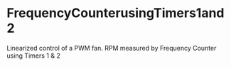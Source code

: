 # FrequencyCounterusingTimers1and2

Linearized control of a PWM fan.   RPM measured by Frequency Counter using Timers 1 &amp; 2
